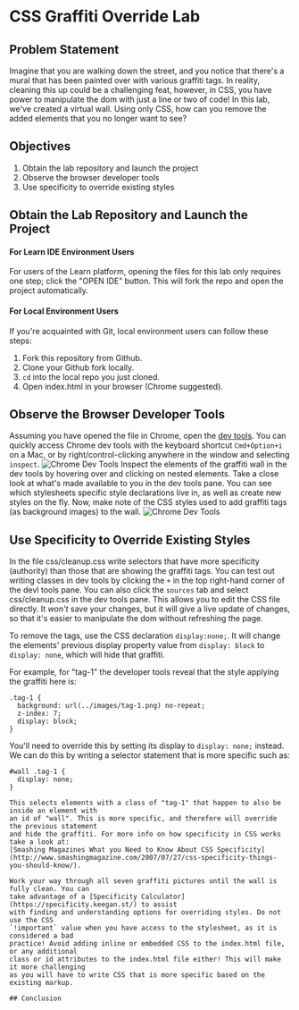 
# CSS Graffiti Override Lab

## Problem Statement
Imagine that you are walking down the street, and you notice that there's
a mural that has been painted over with various graffiti tags. In reality,
cleaning this up could be a challenging feat, however, in CSS, you have 
power to manipulate the dom with just a line or two of code! In this lab, 
we've created a virtual wall. Using only CSS, how can you remove the added
elements that you no longer want to see? 

## Objectives 
1. Obtain the lab repository and launch the project
2. Observe the browser developer tools 
3. Use specificity to override existing styles

## Obtain the Lab Repository and Launch the Project

#### For Learn IDE Environment Users

For users of the Learn platform, opening the files for this lab only requires
one step; click the "OPEN IDE" button. This will fork the repo and open the
project automatically.

#### For Local Environment Users

If you're acquainted with Git, local environment users can follow these steps:
1. Fork this repository from Github.
2. Clone your Github fork locally.
3. `cd` into the local repo you just cloned.
4. Open index.html in your browser (Chrome suggested).

## Observe the Browser Developer Tools 
Assuming you have opened the file in Chrome, open the [dev tools](http://discover-devtools.codeschool.com/). You can quickly access Chrome dev tools with the keyboard shortcut `Cmd+Option+i` 
on a Mac, or by right/control-clicking anywhere in the window and selecting 
`inspect`. 
![Chrome Dev Tools](https://curriculum-content.s3.amazonaws.com/fewds-css/css-graffiti-override/inspect1.png "Open the Chrome dev tools")
Inspect the elements of the graffiti wall in the dev tools by hovering
over and clicking on nested elements. Take a close look at what's made available
to you in the dev tools pane. You can see which stylesheets specific style 
declarations live in, as well as create new styles on the fly. Now, make note 
of the CSS styles used to add graffiti tags (as background images) to the wall. 
![Chrome Dev Tools](https://curriculum-content.s3.amazonaws.com/fewds-css/css-graffiti-override/inspect2.png "Inspect the styles on each element")

## Use Specificity to Override Existing Styles
In the file css/cleanup.css write selectors that have more specificity (authority) 
than those that are showing the graffiti tags. You can test out writing classes in dev 
tools by clicking the `+` in the top right-hand corner of the devl tools pane. You can 
also click the `sources` tab and select css/cleanup.css in the dev tools pane. This 
allows you to edit the CSS file directly. It *won't* save your changes, but it will
give a live update of changes, so that it's easier to manipulate the dom without 
refreshing the page. 

To remove the tags, use the CSS declaration `display:none;`. It will change 
the elements' previous display property value from `display: block` to `display: none`, 
which will hide that graffiti.

For example, for "tag-1" the developer tools reveal that the style applying the 
graffiti here is:

```
.tag-1 {
  background: url(../images/tag-1.png) no-repeat;
  z-index: 7;
  display: block;
}
```
You'll need to override this by setting its display to `display: none;` instead. We can 
do this by writing a selector statement that is more specific such as:

```
#wall .tag-1 {
  display: none;
} 

This selects elements with a class of "tag-1" that happen to also be inside an element with 
an id of "wall". This is more specific, and therefore will override the previous statement 
and hide the graffiti. For more info on how specificity in CSS works take a look at: 
[Smashing Magazines What you Need to Know About CSS Specificity](http://www.smashingmagazine.com/2007/07/27/css-specificity-things-you-should-know/).

Work your way through all seven graffiti pictures until the wall is fully clean. You can
take advantage of a [Specificity Calculator](https://specificity.keegan.st/) to assist
with finding and understanding options for overriding styles. Do not use the CSS 
`!important` value when you have access to the stylesheet, as it is considered a bad 
practice! Avoid adding inline or embedded CSS to the index.html file, or any additional 
class or id attributes to the index.html file either! This will make it more challenging 
as you will have to write CSS that is more specific based on the existing markup.

## Conclusion